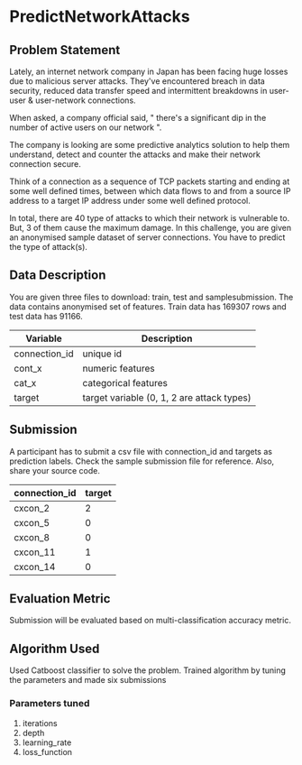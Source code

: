 # PredictNetworkAttacks

## Problem Statement

Lately, an internet network company in Japan has been facing huge losses due to malicious server attacks. They've encountered breach in data security, reduced data transfer speed and intermittent breakdowns in user-user & user-network connections.

When asked, a company official said, " there's a significant dip in the number of active users on our network ".

The company is looking are some predictive analytics solution to help them understand, detect and counter the attacks and make their network connection secure.

Think of a connection as a sequence of TCP packets starting and ending at some well defined times, between which data flows to and from a source IP address to a target IP address under some well defined protocol.

In total, there are 40 type of attacks to which their network is vulnerable to. But, 3 of them cause the maximum damage. In this challenge, you are given an anonymised sample dataset of server connections. You have to predict the type of attack(s).

## Data Description

You are given three files to download: train, test and samplesubmission. The data contains anonymised set of features. Train data has 169307 rows and test data has 91166.

| Variable        |  Description                                |
|-----------------|---------------------------------------------|   
| connection_id	  |  unique id                                  |
| cont_x	        |  numeric features                           |
| cat_x	          |  categorical features                       | 
| target	        |  target variable (0, 1, 2 are attack types) |


## Submission

A participant has to submit a csv file with connection_id and targets as prediction labels. Check the sample submission file for reference. Also, share your source code.

| connection_id | target  |
|---------------|---------|
| cxcon_2       | 2       |
| cxcon_5       | 0       |
| cxcon_8       | 0       |
| cxcon_11      | 1       |
| cxcon_14      | 0       |

## Evaluation Metric

Submission will be evaluated based on multi-classification accuracy metric.

## Algorithm Used

Used Catboost classifier to solve the problem. Trained algorithm by tuning the parameters and made six submissions

### Parameters tuned
1. iterations
2. depth 
3. learning_rate
4. loss_function

